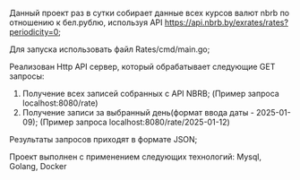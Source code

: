 Данный проект раз в сутки собирает данные всех курсов валют nbrb по отношению к бел.рублю, используя API https://api.nbrb.by/exrates/rates?periodicity=0;

Для запуска использовать файл Rates/cmd/main.go;

Реализован Http API сервер, который обрабатывает следующие GET запросы: 
1) Получение всех записей собранных с API NBRB; (Пример запроса localhost:8080/rate)
2) Получение записи за выбранный день(формат ввода даты - 2025-01-09); (Пример запроса localhost:8080/rate/2025-01-12)

Результаты запросов приходят в формате JSON;

Проект выполнен с применением следующих технологий: Mysql, Golang, Docker